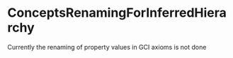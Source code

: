 # ConceptsRenamingForInferredHierarchy

Currently the renaming of property values in GCI axioms is not done 
